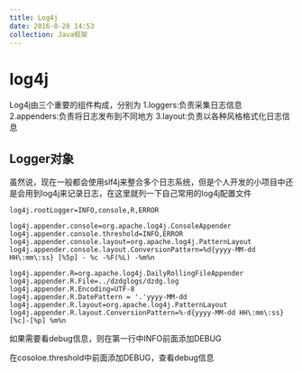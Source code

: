 ```yaml
---
title: Log4j
date: 2016-8-28 14:53
collection: Java框架
---
```


# log4j

Log4j由三个重要的组件构成，分别为
1.loggers:负责采集日志信息
2.appenders:负责将日志发布到不同地方
3.layout:负责以各种风格格式化日志信息

## Logger对象



虽然说，现在一般都会使用slf4j来整合多个日志系统，但是个人开发的小项目中还是会用到log4j来记录日志，在这里就列一下自己常用的log4j配置文件

```properties
log4j.rootLogger=INFO,console,R,ERROR 
  
log4j.appender.console=org.apache.log4j.ConsoleAppender  
log4j.appender.console.threshold=INFO,ERROR 
log4j.appender.console.layout=org.apache.log4j.PatternLayout  
log4j.appender.console.layout.ConversionPattern=%d{yyyy-MM-dd HH\:mm\:ss} [%5p] - %c -%F(%L) -%m%n  
  
log4j.appender.R=org.apache.log4j.DailyRollingFileAppender 
log4j.appender.R.File=../dzdglogs/dzdg.log
log4j.appender.R.Encoding=UTF-8
log4j.appender.R.DatePattern = '.'yyyy-MM-dd 
log4j.appender.R.layout=org.apache.log4j.PatternLayout 
log4j.appender.R.layout.ConversionPattern=%-d{yyyy-MM-dd HH\:mm\:ss} [%c]-[%p] %m%n  
```

如果需要看debug信息，则在第一行中INFO前面添加DEBUG

在cosoloe.threshold中前面添加DEBUG，查看debug信息



